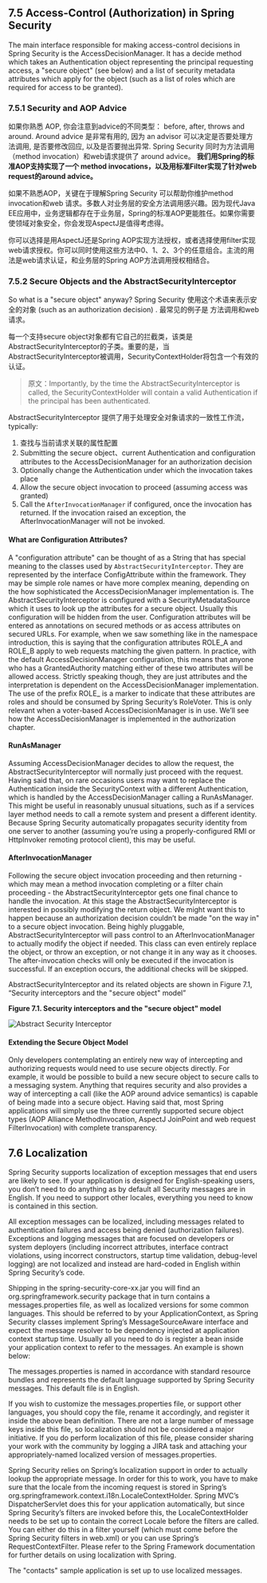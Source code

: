 ## 7.5 Access-Control (Authorization) in Spring Security

The main interface responsible for making access-control decisions in Spring Security is the AccessDecisionManager. It has a decide method which takes an Authentication object representing the principal requesting access, a "secure object" (see below) and a list of security metadata attributes which apply for the object (such as a list of roles which are required for access to be granted).

### 7.5.1 Security and AOP Advice

如果你熟悉 AOP, 你会注意到advice的不同类型： before, after, throws and around. Around advice 是非常有用的, 因为 an advisor 可以决定是否要处理方法调用, 是否要修改回应, 以及是否要抛出异常. Spring Security 同时为方法调用（method invocation）和web请求提供了 around advice。 **我们用Spring的标准AOP支持实现了一个 method invocations，以及用标准Filter实现了针对web request的around advice。**

如果不熟悉AOP，关键在于理解Spring Security 可以帮助你维护method invocation和web 请求。多数人对业务层的安全方法调用感兴趣。因为现代Java EE应用中，业务逻辑都存在于业务层，Spring的标准AOP更能胜任。如果你需要使领域对象安全，你会发现AspectJ是值得考虑得。

你可以选择是用AspectJ还是Spring AOP实现方法授权，或者选择使用filter实现web请求授权。你可以同时使用这些方法中0、1、2、3个的任意组合。主流的用法是web请求认证，和业务层的Spring AOP方法调用授权相结合。

### 7.5.2 Secure Objects and the AbstractSecurityInterceptor

So what is a "secure object" anyway? Spring Security 使用这个术语来表示安全的对象 (such as an authorization decision) . 最常见的例子是 方法调用和web请求。

每一个支持secure object对象都有它自己的拦截类，该类是AbstractSecurityInterceptor的子类。重要的是，当AbstractSecurityInterceptor被调用，SecurityContextHolder将包含一个有效的认证。
> 原文：Importantly, by the time the AbstractSecurityInterceptor is called, the SecurityContextHolder will contain a valid Authentication if the principal has been authenticated.


AbstractSecurityInterceptor 提供了用于处理安全对象请求的一致性工作流，typically:

1. 查找与当前请求关联的属性配置
2. Submitting the secure object、current Authentication and configuration attributes to the AccessDecisionManager for an authorization decision
3. Optionally change the Authentication under which the invocation takes place
4. Allow the secure object invocation to proceed (assuming access was granted)
5. Call the `AfterInvocationManager` if configured, once the invocation has returned. If the invocation raised an exception, the AfterInvocationManager will not be invoked. 

#### What are Configuration Attributes?

A "configuration attribute" can be thought of as a String that has special meaning to the classes used by `AbstractSecurityInterceptor`. They are represented by the interface ConfigAttribute within the framework. They may be simple role names or have more complex meaning, depending on the how sophisticated the AccessDecisionManager implementation is. The AbstractSecurityInterceptor is configured with a SecurityMetadataSource which it uses to look up the attributes for a secure object. Usually this configuration will be hidden from the user. Configuration attributes will be entered as annotations on secured methods or as access attributes on secured URLs. For example, when we saw something like <intercept-url pattern='/secure/**' access='ROLE_A,ROLE_B'/> in the namespace introduction, this is saying that the configuration attributes ROLE_A and ROLE_B apply to web requests matching the given pattern. In practice, with the default AccessDecisionManager configuration, this means that anyone who has a GrantedAuthority matching either of these two attributes will be allowed access. Strictly speaking though, they are just attributes and the interpretation is dependent on the AccessDecisionManager implementation. The use of the prefix ROLE_ is a marker to indicate that these attributes are roles and should be consumed by Spring Security’s RoleVoter. This is only relevant when a voter-based AccessDecisionManager is in use. We’ll see how the AccessDecisionManager is implemented in the authorization chapter.

#### RunAsManager

Assuming AccessDecisionManager decides to allow the request, the AbstractSecurityInterceptor will normally just proceed with the request. Having said that, on rare occasions users may want to replace the Authentication inside the SecurityContext with a different Authentication, which is handled by the AccessDecisionManager calling a RunAsManager. This might be useful in reasonably unusual situations, such as if a services layer method needs to call a remote system and present a different identity. Because Spring Security automatically propagates security identity from one server to another (assuming you’re using a properly-configured RMI or HttpInvoker remoting protocol client), this may be useful.

#### AfterInvocationManager

Following the secure object invocation proceeding and then returning - which may mean a method invocation completing or a filter chain proceeding - the AbstractSecurityInterceptor gets one final chance to handle the invocation. At this stage the AbstractSecurityInterceptor is interested in possibly modifying the return object. We might want this to happen because an authorization decision couldn’t be made "on the way in" to a secure object invocation. Being highly pluggable, AbstractSecurityInterceptor will pass control to an AfterInvocationManager to actually modify the object if needed. This class can even entirely replace the object, or throw an exception, or not change it in any way as it chooses. The after-invocation checks will only be executed if the invocation is successful. If an exception occurs, the additional checks will be skipped.

AbstractSecurityInterceptor and its related objects are shown in Figure 7.1, “Security interceptors and the "secure object" model”

**Figure 7.1. Security interceptors and the "secure object" model**

![Abstract Security Interceptor](http://docs.spring.io/spring-security/site/docs/4.1.0.RELEASE/reference/htmlsingle/images/security-interception.png)

#### Extending the Secure Object Model

Only developers contemplating an entirely new way of intercepting and authorizing requests would need to use secure objects directly. For example, it would be possible to build a new secure object to secure calls to a messaging system. Anything that requires security and also provides a way of intercepting a call (like the AOP around advice semantics) is capable of being made into a secure object. Having said that, most Spring applications will simply use the three currently supported secure object types (AOP Alliance MethodInvocation, AspectJ JoinPoint and web request FilterInvocation) with complete transparency.

## 7.6 Localization

Spring Security supports localization of exception messages that end users are likely to see. If your application is designed for English-speaking users, you don’t need to do anything as by default all Security messages are in English. If you need to support other locales, everything you need to know is contained in this section.

All exception messages can be localized, including messages related to authentication failures and access being denied (authorization failures). Exceptions and logging messages that are focused on developers or system deployers (including incorrect attributes, interface contract violations, using incorrect constructors, startup time validation, debug-level logging) are not localized and instead are hard-coded in English within Spring Security’s code.

Shipping in the spring-security-core-xx.jar you will find an org.springframework.security package that in turn contains a messages.properties file, as well as localized versions for some common languages. This should be referred to by your ApplicationContext, as Spring Security classes implement Spring’s MessageSourceAware interface and expect the message resolver to be dependency injected at application context startup time. Usually all you need to do is register a bean inside your application context to refer to the messages. An example is shown below:

<bean id="messageSource"
	class="org.springframework.context.support.ReloadableResourceBundleMessageSource">
<property name="basename" value="classpath:org/springframework/security/messages"/>
</bean>

The messages.properties is named in accordance with standard resource bundles and represents the default language supported by Spring Security messages. This default file is in English.

If you wish to customize the messages.properties file, or support other languages, you should copy the file, rename it accordingly, and register it inside the above bean definition. There are not a large number of message keys inside this file, so localization should not be considered a major initiative. If you do perform localization of this file, please consider sharing your work with the community by logging a JIRA task and attaching your appropriately-named localized version of messages.properties.

Spring Security relies on Spring’s localization support in order to actually lookup the appropriate message. In order for this to work, you have to make sure that the locale from the incoming request is stored in Spring’s org.springframework.context.i18n.LocaleContextHolder. Spring MVC’s DispatcherServlet does this for your application automatically, but since Spring Security’s filters are invoked before this, the LocaleContextHolder needs to be set up to contain the correct Locale before the filters are called. You can either do this in a filter yourself (which must come before the Spring Security filters in web.xml) or you can use Spring’s RequestContextFilter. Please refer to the Spring Framework documentation for further details on using localization with Spring.

The "contacts" sample application is set up to use localized messages.
